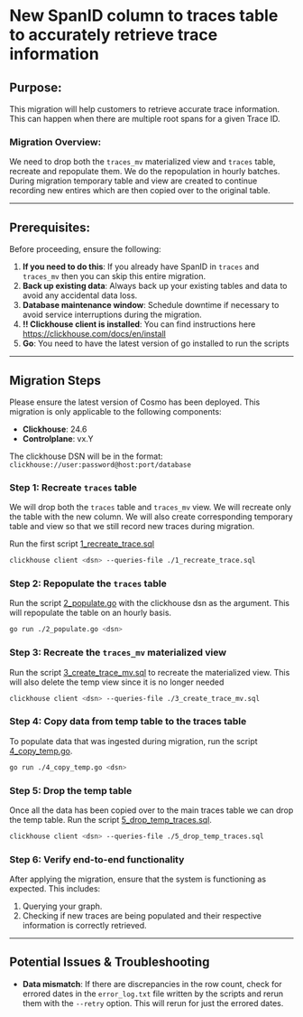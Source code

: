# New SpanID column to traces table to accurately retrieve trace information

## Purpose:
This migration will help customers to retrieve accurate trace information. This can happen when there are multiple root spans for a given Trace ID.

### Migration Overview:
We need to drop both the `traces_mv` materialized view and `traces` table, recreate and repopulate them. We do the repopulation in hourly batches. During migration temporary table and view are created to continue recording new entires which are then copied over to the original table.

---

## Prerequisites:
Before proceeding, ensure the following:

1. **If you need to do this**: If you already have SpanID in `traces` and `traces_mv` then you can skip this entire migration.
2. **Back up existing data**: Always back up your existing tables and data to avoid any accidental data loss.
3. **Database maintenance window**: Schedule downtime if necessary to avoid service interruptions during the migration.
4. **!! Clickhouse client is installed**: You can find instructions here https://clickhouse.com/docs/en/install
4. **Go**: You need to have the latest version of go installed to run the scripts

---

## Migration Steps

Please ensure the latest version of Cosmo has been deployed. This migration is only applicable to the following components:

- **Clickhouse**: 24.6
- **Controlplane**: vx.Y

The clickhouse DSN will be in the format: `clickhouse://user:password@host:port/database`

### Step 1: Recreate `traces` table

We will drop both the `traces` table and `traces_mv` view. We will recreate only the table with the new column. We will also create corresponding temporary table and view so that we still record new traces during migration. 

Run the first script [1_recreate_trace.sql](./files/1_recreate_trace.sql)

```bash
clickhouse client <dsn> --queries-file ./1_recreate_trace.sql
```

### Step 2: Repopulate the `traces` table

Run the script [2_populate.go](./files/2_populate.go) with the clickhouse dsn as the argument. This will repopulate the table on an hourly basis.

```bash
go run ./2_populate.go <dsn>
```

### Step 3: Recreate the `traces_mv` materialized view

Run the script [3_create_trace_mv.sql](./files/3_create_trace_mv.sql) to recreate the materialized view. This will also delete the temp view since it is no longer needed

```bash
clickhouse client <dsn> --queries-file ./3_create_trace_mv.sql
```

### Step 4: Copy data from temp table to the traces table

To populate data that was ingested during migration, run the script [4_copy_temp.go](./files/4_copy_temp.go).

```bash
go run ./4_copy_temp.go <dsn>
```

### Step 5: Drop the temp table

Once all the data has been copied over to the main traces table we can drop the temp table.
Run the script [5_drop_temp_traces.sql](./files/5_drop_temp_traces.sql).

```bash
clickhouse client <dsn> --queries-file ./5_drop_temp_traces.sql
```

### Step 6: Verify end-to-end functionality

After applying the migration, ensure that the system is functioning as expected. This includes:

1. Querying your graph.
2. Checking if new traces are being populated and their respective information is correctly retrieved.

---

## Potential Issues & Troubleshooting

- **Data mismatch**: If there are discrepancies in the row count, check for errored dates in the `error_log.txt` file written by the scripts and rerun them with the `--retry` option. This will rerun for just the errored dates.
